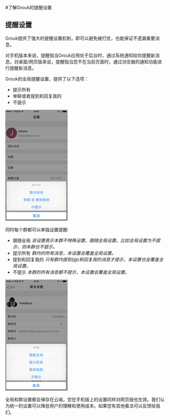 #了解Grouk的提醒设置

## 提醒设置
Grouk提供了强大的提醒设置机制，即可以避免被打扰，也能保证不遗漏重要消息。

对手机版本来说，提醒指当Grouk应用处于后台时，通过系统通知给你提醒新消息。对桌面/网页版来说，提醒指当您不在当前页面时，通过浏览器的通知功能进行提醒新消息。


Grouk的全局提醒设置，提供了以下选项：

* 提示所有
* 单聊或者提到和回复我的
* 不提示


![iPhone版全局提醒设置](imgs/global-notify-350.png)

同时每个群都可以单独设置提醒:
* 跟随全局 *该设置表示本群不特殊设置，跟随全局设置。比如全局设置为不提示，则本群也不提示。*
* 提示所有 *群内的所有消息，本设置会覆盖全局设置。*
* 提到和回复我的 *只有群内提到(@)和回复我的消息才提示，本设置也会覆盖全局设置。*
* 不提示 *本群的所有消息都不提示，本设置会覆盖全局设置。*

![iPhone版群组提醒设置](imgs/group-notify-350.png)

全局和群设置都会保存在云端，您在手机版上的设置同样对网页版也生效。我们认为统一的设置可以降低用户的理解和使用成本。如果您有其他看法可以反馈给我们。

